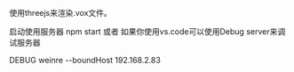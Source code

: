使用threejs来渲染.vox文件。

启动使用服务器
npm start
或者
如果你使用vs.code可以使用Debug server来调试服务器

DEBUG
weinre --boundHost 192.168.2.83